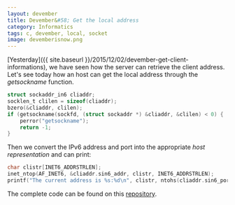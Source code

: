 ```yaml
---
layout: devember
title: Devember&#58; Get the local address
category: Informatics
tags: c, devember, local, socket
image: devemberisnow.png
---
```

[Yesterday]({{ site.baseurl }}/2015/12/02/devember-get-client-informations), we have seen how the server can retrieve the client address. Let's see today how an host can get the local address through the _getsockname_ function.

```c
struct sockaddr_in6 cliaddr;
socklen_t clilen = sizeof(cliaddr);
bzero(&cliaddr, clilen);
if (getsockname(sockfd, (struct sockaddr *) &cliaddr, &clilen) < 0) {
    perror("getsockname");
    return -1;
}
```
Then we convert the IPv6 address and port into the appropriate _host representation_ and can print:

```c
char clistr[INET6_ADDRSTRLEN];
inet_ntop(AF_INET6, &cliaddr.sin6_addr, clistr, INET6_ADDRSTRLEN);
printf("The current address is %s:%d\n", clistr, ntohs(cliaddr.sin6_port));
```
The complete code can be found on this [repository](https://github.com/Fahien/exsocket).

